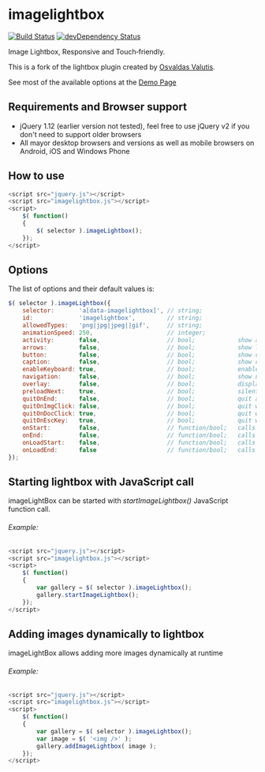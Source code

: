 imagelightbox
=============

[![Build Status](https://secure.travis-ci.org/rejas/imagelightbox.png?branch=master)](http://travis-ci.org/rejas/imagelightbox)
[![devDependency Status](https://david-dm.org/rejas/imagelightbox/dev-status.svg)](https://david-dm.org/rejas/imagelightbox#info=devDependencies)

Image Lightbox, Responsive and Touch‑friendly.

This is a fork of the lightbox plugin created by [Osvaldas Valutis](http://osvaldas.info/image-lightbox-responsive-touch-friendly/).

See most of the available options at the [Demo Page](http://rejas.github.io/imagelightbox/)

## Requirements and Browser support

* jQuery 1.12 (earlier version not tested), feel free to use jQuery v2 if you don't need to support older browsers
* All mayor desktop browsers and versions as well as mobile browsers on Android, iOS and Windows Phone

## How to use

````javascript
<script src="jquery.js"></script>
<script src="imagelightbox.js"></script>
<script>
    $( function()
    {
        $( selector ).imageLightbox();
    });
</script>
````

## Options

The list of options and their default values is:

````javascript
$( selector ).imageLightbox({                                     
    selector:       'a[data-imagelightbox]', // string;
    id:             'imagelightbox',         // string;
    allowedTypes:   'png|jpg|jpeg||gif',     // string;
    animationSpeed: 250,                     // integer;
    activity:       false,                   // bool;            show activity indicator
    arrows:         false,                   // bool;            show left/right arrows
    button:         false,                   // bool;            show close button
    caption:        false,                   // bool;            show captions
    enableKeyboard: true,                    // bool;            enable keyboard shortcuts (arrows Left/Right and Esc)
    navigation:     false,                   // bool;            show navigation
    overlay:        false,                   // bool;            display the lightbox as an overlay
    preloadNext:    true,                    // bool;            silently preload the next image
    quitOnEnd:      false,                   // bool;            quit after viewing the last image
    quitOnImgClick: false,                   // bool;            quit when the viewed image is clicked
    quitOnDocClick: true,                    // bool;            quit when anything but the viewed image is clicked
    quitOnEscKey:   true,                    // bool;            quit when Esc key is pressed
    onStart:        false,                   // function/bool;   calls function when the lightbox starts
    onEnd:          false,                   // function/bool;   calls function when the lightbox quits
    onLoadStart:    false,                   // function/bool;   calls function when the image load begins
    onLoadEnd:      false                    // function/bool;   calls function when the image finishes loading
});
````

## Starting lightbox with JavaScript call

imageLightBox can be started with *startImageLightbox()* JavaScript function call.

###### Example:

````javascript
<script src="jquery.js"></script>
<script src="imagelightbox.js"></script>
<script>
    $( function()
    {
        var gallery = $( selector ).imageLightbox();
        gallery.startImageLightbox();
    });
</script>
````
             
## Adding images dynamically to lightbox 

imageLightBox allows adding more images dynamically at runtime
                                                                                               
###### Example:

````javascript
<script src="jquery.js"></script>
<script src="imagelightbox.js"></script>
<script>
    $( function()
    {
        var gallery = $( selector ).imageLightbox();
        var image = $( '<img />' );
        gallery.addImageLightbox( image );
    });
</script>  
````
             
